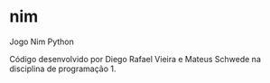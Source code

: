 # nim
Jogo Nim Python

Código desenvolvido por Diego Rafael Vieira e Mateus Schwede na disciplina de programação 1. 
